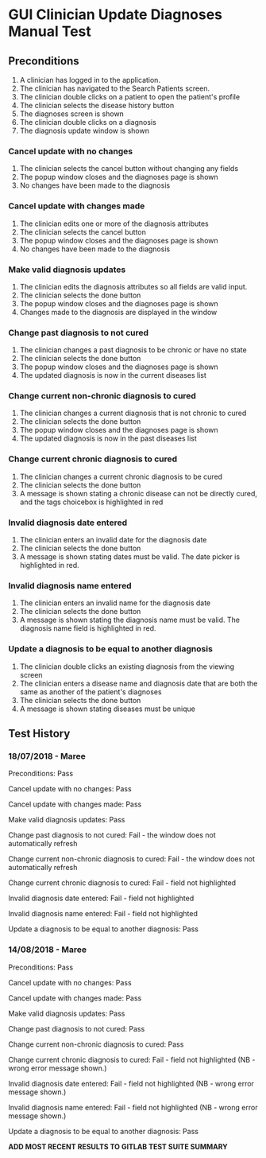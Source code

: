 # GUI Clinician Update Diagnoses Manual Test

## Preconditions

1. A clinician has logged in to the application.
2. The clinician has navigated to the Search Patients screen.
3. The clinician double clicks on a patient to open the patient's profile
4. The clinician selects the disease history button
5. The diagnoses screen is shown
6. The clinician double clicks on a diagnosis
7. The diagnosis update window is shown

### Cancel update with no changes

1. The clinician selects the cancel button without changing any fields
2. The popup window closes and the diagnoses page is shown
3. No changes have been made to the diagnosis

### Cancel update with changes made

1. The clinician edits one or more of the diagnosis attributes
2. The clinician selects the cancel button
3. The popup window closes and the diagnoses page is shown
4. No changes have been made to the diagnosis

### Make valid diagnosis updates

1. The clinician edits the diagnosis attributes so all fields are valid input.
2. The clinician selects the done button
3. The popup window closes and the diagnoses page is shown
4. Changes made to the diagnosis are displayed in the window

### Change past diagnosis to not cured

1. The clinician changes a past diagnosis to be chronic or have no state
2. The clinician selects the done button
3. The popup window closes and the diagnoses page is shown
4. The updated diagnosis is now in the current diseases list


### Change current non-chronic diagnosis to cured

1. The clinician changes a current diagnosis that is not chronic to cured
2. The clinician selects the done button
3. The popup window closes and the diagnoses page is shown
4. The updated diagnosis is now in the past diseases list

### Change current chronic diagnosis to cured

1. The clinician changes a current chronic diagnosis to be cured
2. The clinician selects the done button
3. A message is shown stating a chronic disease can not be directly cured, and the tags choicebox is highlighted in red

### Invalid diagnosis date entered

1. The clinician enters an invalid date for the diagnosis date
2. The clinician selects the done button
3. A message is shown stating dates must be valid. The date picker is highlighted in red.

### Invalid diagnosis name entered

1. The clinician enters an invalid name for the diagnosis date
2. The clinician selects the done button
3. A message is shown stating the diagnosis name must be valid. The diagnosis name field is highlighted in red.

### Update a diagnosis to be equal to another diagnosis

1. The clinician double clicks an existing diagnosis from the viewing screen
2. The clinician enters a disease name and diagnosis date that are both the same as another of the patient's diagnoses
3. The clinician selects the done button
4. A message is shown stating diseases must be unique

## Test History

### 18/07/2018 - Maree

Preconditions: Pass

Cancel update with no changes: Pass

Cancel update with changes made: Pass

Make valid diagnosis updates: Pass

Change past diagnosis to not cured: Fail - the window does not automatically refresh

Change current non-chronic diagnosis to cured: Fail - the window does not automatically refresh

Change current chronic diagnosis to cured: Fail - field not highlighted

Invalid diagnosis date entered: Fail - field not highlighted

Invalid diagnosis name entered: Fail - field not highlighted

Update a diagnosis to be equal to another diagnosis: Pass

### 14/08/2018 - Maree

Preconditions: Pass

Cancel update with no changes: Pass

Cancel update with changes made: Pass

Make valid diagnosis updates: Pass

Change past diagnosis to not cured: Pass

Change current non-chronic diagnosis to cured: Pass

Change current chronic diagnosis to cured: Fail - field not highlighted (NB - wrong error message shown.)

Invalid diagnosis date entered: Fail - field not highlighted (NB - wrong error message shown.)

Invalid diagnosis name entered: Fail - field not highlighted (NB - wrong error message shown.)

Update a diagnosis to be equal to another diagnosis: Pass 

**ADD MOST RECENT RESULTS TO GITLAB TEST SUITE SUMMARY**
